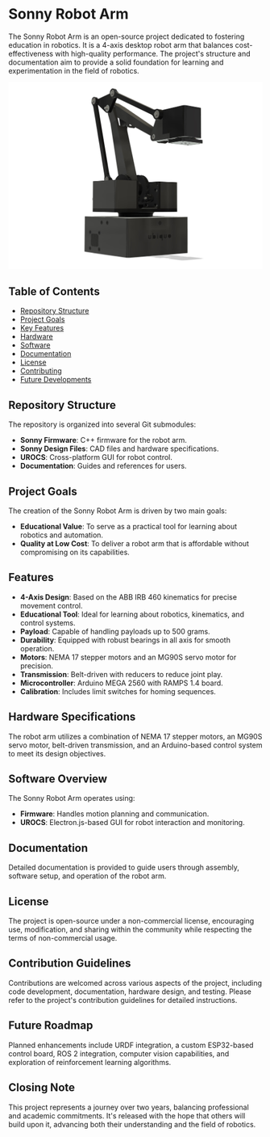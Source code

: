# Sonny Robot Arm

The Sonny Robot Arm is an open-source project dedicated to fostering education in robotics. It is a 4-axis desktop robot arm that balances cost-effectiveness with high-quality performance. The project's structure and documentation aim to provide a solid foundation for learning and experimentation in the field of robotics.

![Sonny Robot Arm](images/sonny_1.jpg)

## Table of Contents
- [Repository Structure](#repository-structure)
- [Project Goals](#project-goals)
- [Key Features](#key-features)
- [Hardware](#hardware)
- [Software](#software)
- [Documentation](#documentation)
- [License](#license)
- [Contributing](#contributing)
- [Future Developments](#future-developments)

## **Repository Structure**

The repository is organized into several Git submodules:

- **Sonny Firmware**: C++ firmware for the robot arm.
- **Sonny Design Files**: CAD files and hardware specifications.
- **UROCS**: Cross-platform GUI for robot control.
- **Documentation**: Guides and references for users.

## **Project Goals**

The creation of the Sonny Robot Arm is driven by two main goals:

- **Educational Value**: To serve as a practical tool for learning about robotics and automation.
- **Quality at Low Cost**: To deliver a robot arm that is affordable without compromising on its capabilities.

## **Features**

- **4-Axis Design**: Based on the ABB IRB 460 kinematics for precise movement control.
- **Educational Tool**: Ideal for learning about robotics, kinematics, and control systems.
- **Payload**: Capable of handling payloads up to 500 grams.
- **Durability**: Equipped with robust bearings in all axis for smooth operation.
- **Motors**: NEMA 17 stepper motors and an MG90S servo motor for precision.
- **Transmission**: Belt-driven with reducers to reduce joint play.
- **Microcontroller**: Arduino MEGA 2560 with RAMPS 1.4 board.
- **Calibration**: Includes limit switches for homing sequences.

## **Hardware Specifications**

The robot arm utilizes a combination of NEMA 17 stepper motors, an MG90S servo motor, belt-driven transmission, and an Arduino-based control system to meet its design objectives.

## **Software Overview**

The Sonny Robot Arm operates using:

- **Firmware**: Handles motion planning and communication.
- **UROCS**: Electron.js-based GUI for robot interaction and monitoring.

## **Documentation**

Detailed documentation is provided to guide users through assembly, software setup, and operation of the robot arm.

## **License**

The project is open-source under a non-commercial license, encouraging use, modification, and sharing within the community while respecting the terms of non-commercial usage.

## **Contribution Guidelines**

Contributions are welcomed across various aspects of the project, including code development, documentation, hardware design, and testing. Please refer to the project's contribution guidelines for detailed instructions.

## **Future Roadmap**

Planned enhancements include URDF integration, a custom ESP32-based control board, ROS 2 integration, computer vision capabilities, and exploration of reinforcement learning algorithms.

## **Closing Note**

This project represents a journey over two years, balancing professional and academic commitments. It's released with the hope that others will build upon it, advancing both their understanding and the field of robotics.
